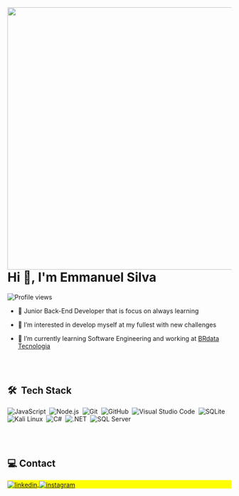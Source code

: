 <img align="right" height="590em" src="https://raw.githubusercontent.com/gist/ManuMelva/c630c54dfcc37f724ead6906ecd5ed32/raw/f4c6cde35c6e406115a2bd1713e8d173d421c192/githubcard.svg"/>
<h1 align="left">Hi 👋, I'm Emmanuel Silva</h1>
<p align="left"> <img src="https://komarev.com/ghpvc/?username=ManuMelva&color=yellow" alt="Profile views" /> </p>

- 🔭 Junior Back-End Developer that is focus on always learning
  
- 👀 I’m interested in develop myself at my fullest with new challenges
  
- 🌱 I’m currently learning Software Engineering and working at [BRdata Tecnologia](https://www.linkedin.com/company/sga-tecnologia-ltda)

<br><br>

## 🛠 &nbsp;Tech Stack

![JavaScript](https://img.shields.io/badge/-JavaScript-05122A?style=flat&logo=javascript)&nbsp;
![Node.js](https://img.shields.io/badge/-Node.js-05122A?style=flat&logo=node.js)&nbsp;
![Git](https://img.shields.io/badge/-Git-05122A?style=flat&logo=git)&nbsp;
![GitHub](https://img.shields.io/badge/-GitHub-05122A?style=flat&logo=github)&nbsp;
![Visual Studio Code](https://img.shields.io/badge/-Visual%20Studio%20Code-05122A?style=flat&logo=visual-studio-code&logoColor=007ACC)&nbsp;
![SQLite](https://img.shields.io/badge/-SQLite-05122A?style=flat&logo=sqlite)&nbsp;
![Kali Linux](https://img.shields.io/badge/Kali_Linux-557C94?style=flat&logo=kali-linux&logoColor=white)&nbsp;
![C#](https://img.shields.io/badge/C%23-239120?style=flat&logo=c-sharp&logoColor=white)&nbsp;
![.NET](https://img.shields.io/badge/.NET-5C2D91?style=flat&logo=.net&logoColor=white)&nbsp;
![SQL Server](https://img.shields.io/badge/SQL_Server-CC2927?style=flat&logo=microsoft-sql-server&logoColor=white)&nbsp;

<br><br>

## 💻 Contact

<p align="left" style="background:yellow">
<a href="https://www.linkedin.com/in/emmanuel-silva-melo/" target="_blank">
  <img align="center" src="https://img.shields.io/badge/-Emmanuel Silva-05122A?style=flat&logo=linkedin" alt="linkedin"/>
</a>
<a href="https://www.instagram.com/Manu_Melva/" target="_blank">
 <img align="center" src="https://img.shields.io/badge/-Emmanuel Silva-05122A?style=flat&logo=instagram" alt="instagram"/>
</a>
</p>
